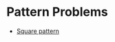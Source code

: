 # Pattern Problems

* [Square pattern](https://github.com/kumaranil3921/ds-and-algos/blob/main/Patterns/SquarePattern)  